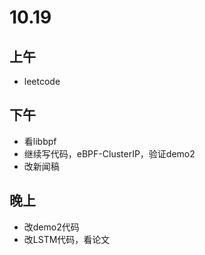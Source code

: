 # 10.19

## 上午

- leetcode

## 下午

- 看libbpf
- 继续写代码，eBPF-ClusterIP，验证demo2
- 改新闻稿

## 晚上

- 改demo2代码
- 改LSTM代码，看论文